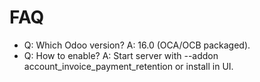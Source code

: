 # FAQ

- Q: Which Odoo version? A: 16.0 (OCA/OCB packaged).
- Q: How to enable? A: Start server with --addon account_invoice_payment_retention or install in UI.
